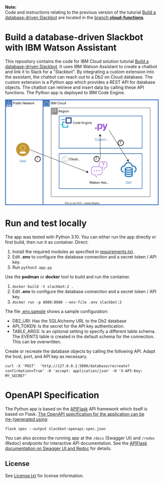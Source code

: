 **Note:**   
Code and instructions relating to the previous version of the tutorial [Build a database-driven Slackbot](https://cloud.ibm.com/docs/solution-tutorials?topic=solution-tutorials-slack-chatbot-database-watson) are located in the [branch **cloud-functions**](https://github.com/IBM-Cloud/slack-chatbot-database-watson/tree/cloud-functions).


# Build a database-driven Slackbot with IBM Watson Assistant

This repository contains the code for IBM Cloud solution tutorial [Build a database-driven Slackbot](https://cloud.ibm.com/docs/solution-tutorials?topic=solution-tutorials-slack-chatbot-database-watson). It uses IBM Watson Assistant to create a chatbot and link it to Slack for a "Slackbot". By integrating a custom extension into the assistant, the chatbot can reach out to a Db2 on Cloud database. The custom extension is a Python app which provides a REST API for database objects. The chatbot can retrieve and insert data by calling these API functions. The Python app is deployed to IBM Code Engine.

![Architecture](images/SlackbotArchitecture.svg)

# Run and test locally

The app was tested with Python 3.10. You can either run the app directly or first build, then run it as container.
Direct: 
1. Install the required modules as specified in [requirements.txt](requirements.txt).
2. Edit **.env** to configure the database connection and a secret token / API key.
3. Run `python3 app.py`

Use the **podman** or **docker** tool to build and run the container.
1. `docker build -t slackbot:2 .`
2. Edit **.env** to configure the database connection and a secret token / API key.
3. `docker run -p 8080:8080 --env-file .env slackbot:2`

The file [.env.sample](.env.sample) shows a sample configuration:
- DB2_URI: Has the SQLAlchemy URL to the Db2 database
- API_TOKEN: Is the secret for the API key authentication.
- TABLE_ARGS: Is an optional setting to specify a different table schema. The EVENTS table is created in the default schema for the connection. This can be overwritten.

Create or recreate the database objects by calling the following API. Adapt the host, port, and API key as necessary.
```
curl -X 'POST'  'http://127.0.0.1:5000/database/recreate?confirmation=True' -H 'accept: application/json' -H 'X-API-Key: MY_SECRET'
```

# OpenAPI Specification
The Python app is based on the [APIFlask](https://apiflask.com/) API framework which itself is based on Flask. [The OpenAPI specification for the application can be (re-)generated using](https://apiflask.com/openapi/):
```
flask spec --output slackbot-openapi-spec.json
```

You can also access the running app at the `/docs` (Swagger UI) and `/redoc` (Redoc) endpoints for interactive API documentation. See the [APIFlask documentation on Swagger UI and Redoc](https://apiflask.com/api-docs/) for details.

## License

See [License.txt](License.txt) for license information.
